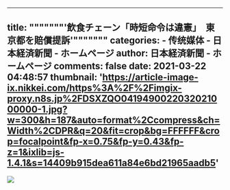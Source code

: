 
---
title: """""""'飲食チェーン「時短命令は違憲」　東京都を賠償提訴'"""""""
categories: 
    - 传统媒体
    - 日本経済新聞 - ホームページ
author: 日本経済新聞 - ホームページ
comments: false
date: 2021-03-22 04:48:57
thumbnail: 'https://article-image-ix.nikkei.com/https%3A%2F%2Fimgix-proxy.n8s.jp%2FDSXZQO0419490022032021000000-1.jpg?w=300&h=187&auto=format%2Ccompress&ch=Width%2CDPR&q=20&fit=crop&bg=FFFFFF&crop=focalpoint&fp-x=0.75&fp-y=0.43&fp-z=1&ixlib=js-1.4.1&s=14409b915dea611a84e6bd21965aadb5'
---

<div>   
<img src="https://article-image-ix.nikkei.com/https%3A%2F%2Fimgix-proxy.n8s.jp%2FDSXZQO0419490022032021000000-1.jpg?w=300&h=187&auto=format%2Ccompress&ch=Width%2CDPR&q=20&fit=crop&bg=FFFFFF&crop=focalpoint&fp-x=0.75&fp-y=0.43&fp-z=1&ixlib=js-1.4.1&s=14409b915dea611a84e6bd21965aadb5" referrerpolicy="no-referrer">  
</div>
            